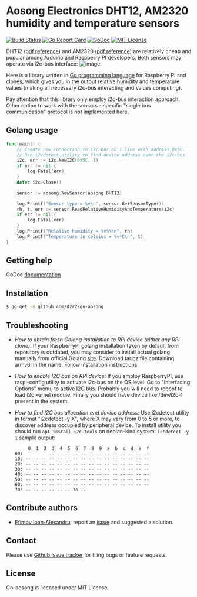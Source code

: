 Aosong Electronics DHT12, AM2320 humidity and temperature sensors
=================================================================

[![Build Status](https://travis-ci.org/d2r2/go-aosong.svg?branch=master)](https://travis-ci.org/d2r2/go-aosong)
[![Go Report Card](https://goreportcard.com/badge/github.com/d2r2/go-aosong)](https://goreportcard.com/report/github.com/d2r2/go-aosong)
[![GoDoc](https://godoc.org/github.com/d2r2/go-aosong?status.svg)](https://godoc.org/github.com/d2r2/go-aosong)
[![MIT License](http://img.shields.io/badge/License-MIT-yellow.svg)](./LICENSE)

DHT12 ([pdf reference](https://raw.github.com/d2r2/go-aosong/master/docs/DHT12.pdf)) and AM2320 ([pdf reference](https://raw.github.com/d2r2/go-aosong/master/docs/AM2320.pdf)) are relatively cheap and popular among Arduino and Raspberry PI developers.
Both sensors may operate via i2c-bus interface:
![image](https://raw.github.com/d2r2/go-aosong/master/docs/am2320_dht12.jpg)

Here is a library written in [Go programming language](https://golang.org/) for Raspberry PI and clones, which gives you in the output relative humidity and temperature values (making all necessary i2c-bus interacting and values computing).

Pay attention that this library only employ i2c-bus interaction approach. Other option to work with the sensors - specific "single bus communication" protocol is not implemented here.
 
Golang usage
------------

```go
func main() {
	// Create new connection to i2c-bus on 1 line with address 0x5C.
	// Use i2cdetect utility to find device address over the i2c-bus
	i2c, err := i2c.NewI2C(0x5C, 1)
	if err != nil {
		log.Fatal(err)
	}
	defer i2c.Close()

	sensor := aosong.NewSensor(aosong.DHT12)

	log.Printf("Sensor type = %v\n", sensor.GetSensorType())
	rh, t, err := sensor.ReadRelativeHumidityAndTemperature(i2c)
	if err != nil {
		log.Fatal(err)
	}
	log.Printf("Relative humidity = %v%%\n", rh)
	log.Printf("Temperature in celsius = %v*C\n", t)
}
```


Getting help
------------

GoDoc [documentation](http://godoc.org/github.com/d2r2/go-aosong)

Installation
------------

```bash
$ go get -u github.com/d2r2/go-aosong
```

Troubleshooting
--------------

- *How to obtain fresh Golang installation to RPi device (either any RPi clone):*
If your RaspberryPI golang installation taken by default from repository is outdated, you may consider
to install actual golang manually from official Golang [site](https://golang.org/dl/). Download
tar.gz file containing armv6l in the name. Follow installation instructions.

- *How to enable I2C bus on RPi device:*
If you employ RaspberryPI, use raspi-config utility to activate i2c-bus on the OS level.
Go to "Interfacing Options" menu, to active I2C bus.
Probably you will need to reboot to load i2c kernel module.
Finally you should have device like /dev/i2c-1 present in the system.

- *How to find I2C bus allocation and device address:*
Use i2cdetect utility in format "i2cdetect -y X", where X may vary from 0 to 5 or more,
to discover address occupied by peripheral device. To install utility you should run
`apt install i2c-tools` on debian-kind system. `i2cdetect -y 1` sample output:
	```
	     0  1  2  3  4  5  6  7  8  9  a  b  c  d  e  f
	00:          -- -- -- -- -- -- -- -- -- -- -- -- --
	10: -- -- -- -- -- -- -- -- -- -- -- -- -- -- -- --
	20: -- -- -- -- -- -- -- -- -- -- -- -- -- -- -- --
	30: -- -- -- -- -- -- -- -- -- -- -- -- -- -- -- --
	40: -- -- -- -- -- -- -- -- -- -- -- -- -- -- -- --
	50: -- -- -- -- -- -- -- -- -- -- -- -- -- -- -- --
	60: -- -- -- -- -- -- -- -- -- -- -- -- -- -- -- --
	70: -- -- -- -- -- -- 76 --    
	```

Contribute authors
------------------

* [Efimov Ioan-Alexandru](https://github.com/efimovalex): report an [issue](https://github.com/d2r2/go-aosong/issues/2) and suggested a solution.


Contact
-------

Please use [Github issue tracker](https://github.com/d2r2/go-aosong/issues) for filing bugs or feature requests.


License
-------

Go-aosong is licensed under MIT License.

